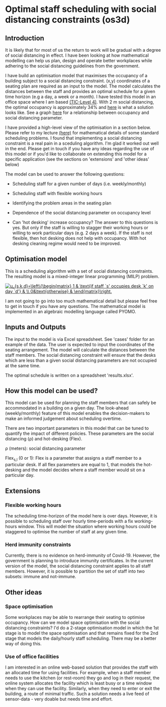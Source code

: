 # Optimal staff scheduling with social distancing constraints (os3d)



## Introduction

It is likely that for most of us the return to work will be gradual with a degree of social distancing in effect. I have been looking at how mathematical modelling can help us plan, design and operate better workplaces while adhering to the social distancing guidelines from the government.

I have build an optimisation model that maximises the occupancy of a building subject to a social distancing constraint. (x,y) coordinates of a seating plan are required as an input to the model. The model calculates the distances between the staff and provides an optimal schedule for a given time horizon (e.g a day, a week or a month). I have tested this model in an office space where I am based [(TIC-Level 4)](figures/TIC-L4.jpg). With 2 m social distancing, the optimal occupancy is approximately 34% and [here](figures/TIC-L4-solution.jpg) is what a solution looks like. See a graph [here](figures/OptimalOccupancy.png) for a relationship between occupancy and social distancing parameter.

I have provided a high-level view of the optimisation in a section below. Please refer to my lecture [(here)](https://drive.google.com/file/d/0Bzq9B9vW0gM0M1JkNnhYSHA2Rnc/view?usp=sharing) for mathematical details of some standard scheduling problems. I found that implementing a social distancing constraint is a real pain in a sceduling algorithm. I'm glad it worked out well in the end. Please get in touch if you have any ideas regarding the use of this model or if you'd like to collaborate on extending this model for a specific application (see the sections on 'extensions' and 'other ideas' below)

The model can be used to answer the following questions:

* Scheduling staff for a given number of days (i.e. weekly/monthly)

* Scheduling staff with flexible working hours

* Identifying the problem areas in the seating plan

* Dependence of the social distancing parameter on occupancy level


* Can 'hot desking' increase occupancy? The answer to this questions is yes. But only if the staff is willing to stagger their working hours or willing to work particular days (e.g. 2 days a week). If the staff is not flexible, then hot desking does not help with occupancy. With hot desking cleaning regime would need to be improved.

## Optimisation model

This is a scheduling algorithm with a set of social distancing constraints. The resulting model is a mixed-integer linear programming (MILP) problem.



<a href="https://www.codecogs.com/eqnedit.php?latex=u_{s,k,d}=\left\{\begin{matrix}&space;1&space;&&space;\text{if&space;staff&space;`s'&space;occupies&space;desk&space;`k'&space;on&space;day&space;`d'}&space;&&space;\\&space;0&\text{otherwise}&space;&&space;\end{matrix}\right." target="_blank"><img src="https://latex.codecogs.com/gif.latex?u_{s,k,d}=\left\{\begin{matrix}&space;1&space;&&space;\text{if&space;staff&space;`s'&space;occupies&space;desk&space;`k'&space;on&space;day&space;`d'}&space;&&space;\\&space;0&\text{otherwise}&space;&&space;\end{matrix}\right." title="u_{s,k,d}=\left\{\begin{matrix} 1 & \text{if staff `s' occupies desk `k' on day `d'} & \\ 0&\text{otherwise} & \end{matrix}\right." /></a>



I am not going to go into too much mathematical detail but please feel free to get in touch if you have any questions. The mathematical model is implemented in an algebraic modelling language called PYOMO.

## Inputs and Outputs
The input to the model is via Excel spreadsheet. See 'cases' folder for an example of the data. The user is expected to input the coordinates of the seating arrangement. The model will calculate the distances between the staff members. The social distancing constraint will ensure that the desks which are less than a given social distancing parameters are not occupied at the same time.

The optimal schedule is written on a spreadsheet 'results.xlsx'.


## How this model can be used?
This model can be used for planning the staff members that can safely be accommodated in a building on a given day. The look-ahead (weekly/monthly) feature of this model enables the decision-makers to make an informed judgement about scheduling overtime.

There are two important parameters in this model that can be tuned to quantify the impact of different policies. These parameters are the social distancing (&rho;) and hot-desking (Flex).


&rho; (meters): social distancing parameter

Flex<sub>s,l</sub> (0 or 1): Flex is a parameter that assigns a staff member to a particular desk. If all flex parameters are equal to 1, that models the hot-desking and the model decides where a staff member would sit on a particular day.


## Extensions

### Flexible working hours
The scheduling time-horizon of the model here is over days. However, it is possible to scheduling staff over hourly time-periods with a fix working-hours window. This will model the situation where working hours could be staggered to optimise the number of staff at any given time.


### Herd immunity constraints

Currently, there is no evidence on herd-immunity of Covid-19. However, the government is planning to introduce immunity certificates. In the current version of the model, the social distancing constraint applies to all staff members. However, it is possible to partition the set of staff into two subsets: immune and not-immune.



## Other ideas

### Space optimisation
Some workplaces may be able to rearrange their seating to optimise occupancy. How can we model space optimisation with the social distancing constraints? I'd do a 2-stage optimisation model in which the 1st stage is to model the space optimisation and that remains fixed for the 2nd stage that models the daily/hourly staff scheduling. There may be a better way of doing this.

### Use of office facilities
I am interested in an online web-based solution that provides the staff with an allocated time for using facilities. For example, when a staff member needs to use the kitchen (or rest-room) they go and log in their request, the online system allocates the facility which is least busy or a time window when they can use the facility. Similarly, when they need to enter or exit the building, a route of minimal traffic. Such a solution needs a live feed of sensor-data - very doable but needs time and effort.
